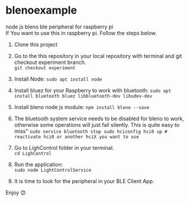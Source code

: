 # blenoexample
node js bleno ble peripheral for raspberry pi
<br>
If You want to use this in raspberry pi. Follow the steps below.
1. Clone this project 
2. Go to the this repository in your local repository with terminal and git checkout experiment branch.<br> `git checkout experiment`
3. Install Node:
    `sudo apt install node`
4. Install bluez for your Raspberry to work with bluetooth: 
    `sudo apt install bluetooth bluez libbluetooth-dev libudev-dev`
5. Install bleno node js module: 
    `npm install bleno --save`
6. The bluetooth system service needs to be disabled for bleno to work, otherwise some operations will just fail silently. This is quite easy to miss" 
    `sudo service bluetooth stop
     sudo hciconfig hci0 up # reactivate hci0 or another hciX you want to use`
7. Go to LighControl folder in your terminal.  <br> `cd LighControl`
8. Run the application: <br>
    `sudo node LightControlService`

8. It is time to look for the peripheral in your BLE Client App. 

Enjoy 😊
